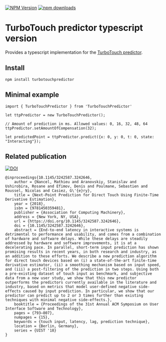 [![NPM Version](https://badge.fury.io/js/turbotouchpredictor.svg?style=flat)](https://npmjs.org/package/turbotouchpredictor)
[![npm downloads](https://img.shields.io/npm/dm/turbotouchpredictor.svg?style=flat-square)](https://npm-stat.com/charts.html?package=turbotouchpredictor)

# TurboTouch predictor typescript version

Provides a typescript implementation for the [TurboTouch predictor](https://ns.inria.fr/loki/TTp/).

## Install

```npm install turbotouchpredictor```

## Minimal example

```
import { TurboTouchPredictor } from 'TurboTouchPredictor'

let ttpPredictor = new TurboTouchPredictor();

// Amount of prediction in ms. Allowed values: 0, 16, 32, 48, 64
ttpPredictor.setAmountOfCompensation(32);

let predictedPoint = ttpPredictor.predict({x: 0, y: 0, t: 0, state: "Interacting"});

```

## Related publication

[![DOI](https://img.shields.io/badge/doi-10.1145%2F3242587.3242646-blue)](https://doi.org/10.1145/3242587.3242646)

```
@inproceedings{10.1145/3242587.3242646,
    author = {Nancel, Mathieu and Aranovskiy, Stanislav and Ushirobira, Rosane and Efimov, Denis and Poulmane, Sebastien and Roussel, Nicolas and Casiez, G\'{e}ry},
    title = {Next-Point Prediction for Direct Touch Using Finite-Time Derivative Estimation},
    year = {2018},
    isbn = {9781450359481},
    publisher = {Association for Computing Machinery},
    address = {New York, NY, USA},
    url = {https://doi.org/10.1145/3242587.3242646},
    doi = {10.1145/3242587.3242646},
    abstract = {End-to-end latency in interactive systems is detrimental to performance and usability, and comes from a combination of hardware and software delays. While these delays are steadily addressed by hardware and software improvements, it is at a decelerating pace. In parallel, short-term input prediction has shown promising results in recent years, in both research and industry, as an addition to these efforts. We describe a new prediction algorithm for direct touch devices based on (i) a state-of-the-art finite-time derivative estimator, (ii) a smoothing mechanism based on input speed, and (iii) a post-filtering of the prediction in two steps. Using both a pre-existing dataset of touch input as benchmark, and subjective data from a new user study, we show that this new predictor outperforms the predictors currently available in the literature and industry, based on metrics that model user-defined negative side-effects caused by input prediction. In particular, we show that our predictor can predict up to 2 or 3 times further than existing techniques with minimal negative side-effects.},
    booktitle = {Proceedings of the 31st Annual ACM Symposium on User Interface Software and Technology},
    pages = {793–807},
    numpages = {15},
    keywords = {touch input, latency, lag, prediction technique},
    location = {Berlin, Germany},
    series = {UIST '18}
}
```

